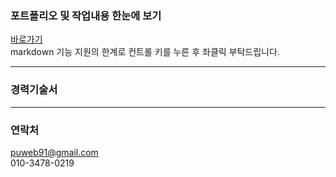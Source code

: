### 포트폴리오 및 작업내용 한눈에 보기

<a href="https://puweb91.github.io/portfolio/index.html" rel="noopener" target="_blank">바로가기</a><br>
markdown 기능 지원의 한계로 컨트롤 키를 누른 후 좌클릭 부탁드립니다.

---

### 경력기술서



---

### 연락처

puweb91@gmail.com<br>
010-3478-0219
